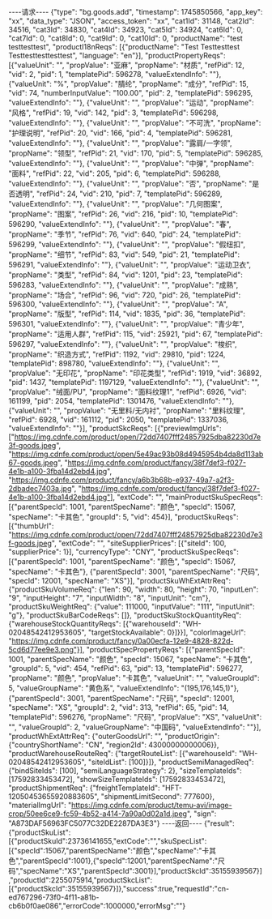  ----请求----
 {"type": "bg.goods.add", "timestamp": 1745850566, "app_key": "xx", "data_type": "JSON", "access_token": "xx", "cat1Id": 31148, "cat2Id": 34516, "cat3Id": 34830, "cat4Id": 34923, "cat5Id": 34924, "cat6Id": 0, "cat7Id": 0, "cat8Id": 0, "cat9Id": 0, "cat10Id": 0, "productName": "test testtesttest", "productI18nReqs": [{"productName": "Test Testtesttest Testtesttesttesttest", "language": "en"}], "productPropertyReqs": [{"valueUnit": "", "propValue": "亚麻", "propName": "材质", "refPid": 12, "vid": 2, "pid": 1, "templatePid": 596278, "valueExtendInfo": ""}, {"valueUnit": "%", "propValue": "腈纶", "propName": "成分", "refPid": 15, "vid": 74, "numberInputValue": "100.00", "pid": 2, "templatePid": 596295, "valueExtendInfo": ""}, {"valueUnit": "", "propValue": "运动", "propName": "风格", "refPid": 19, "vid": 142, "pid": 3, "templatePid": 596298, "valueExtendInfo": ""}, {"valueUnit": "", "propValue": "不可洗", "propName": "护理说明", "refPid": 20, "vid": 166, "pid": 4, "templatePid": 596281, "valueExtendInfo": ""}, {"valueUnit": "", "propValue": "露肩/一字领", "propName": "领型", "refPid": 21, "vid": 170, "pid": 5, "templatePid": 596285, "valueExtendInfo": ""}, {"valueUnit": "", "propValue": "中弹", "propName": "面料", "refPid": 22, "vid": 205, "pid": 6, "templatePid": 596288, "valueExtendInfo": ""}, {"valueUnit": "", "propValue": "否", "propName": "是否透明", "refPid": 24, "vid": 210, "pid": 7, "templatePid": 596289, "valueExtendInfo": ""}, {"valueUnit": "", "propValue": "几何图案", "propName": "图案", "refPid": 26, "vid": 216, "pid": 10, "templatePid": 596290, "valueExtendInfo": ""}, {"valueUnit": "", "propValue": "春", "propName": "季节", "refPid": 76, "vid": 640, "pid": 24, "templatePid": 596299, "valueExtendInfo": ""}, {"valueUnit": "", "propValue": "假纽扣", "propName": "细节", "refPid": 83, "vid": 549, "pid": 21, "templatePid": 596291, "valueExtendInfo": ""}, {"valueUnit": "", "propValue": "运动卫衣", "propName": "类型", "refPid": 84, "vid": 1201, "pid": 23, "templatePid": 596283, "valueExtendInfo": ""}, {"valueUnit": "", "propValue": "成熟", "propName": "场合", "refPid": 96, "vid": 720, "pid": 26, "templatePid": 596300, "valueExtendInfo": ""}, {"valueUnit": "", "propValue": "A", "propName": "版型", "refPid": 114, "vid": 1835, "pid": 36, "templatePid": 596301, "valueExtendInfo": ""}, {"valueUnit": "", "propValue": "青少年", "propName": "适用人群", "refPid": 115, "vid": 25921, "pid": 67, "templatePid": 596297, "valueExtendInfo": ""}, {"valueUnit": "", "propValue": "梭织", "propName": "织造方式", "refPid": 1192, "vid": 29810, "pid": 1224, "templatePid": 898780, "valueExtendInfo": ""}, {"valueUnit": "", "propValue": "无印花", "propName": "印花类型", "refPid": 1919, "vid": 36892, "pid": 1437, "templatePid": 1197129, "valueExtendInfo": ""}, {"valueUnit": "", "propValue": "绒面/PU", "propName": "面料纹理1", "refPid": 6926, "vid": 161199, "pid": 2054, "templatePid": 1301476, "valueExtendInfo": ""}, {"valueUnit": "", "propValue": "无里料/无内衬", "propName": "里料纹理", "refPid": 6928, "vid": 161112, "pid": 2050, "templatePid": 1337036, "valueExtendInfo": ""}], "productSkcReqs": [{"previewImgUrls": ["https://img.cdnfe.com/product/open/72dd7407fff24857925dba82230d7e3f-goods.jpeg", "https://img.cdnfe.com/product/open/5e49ac93b08d4945954b4da8d113ab67-goods.jpeg", "https://img.cdnfe.com/product/fancy/38f7def3-f027-4e1b-a100-3fba14d2ebd4.jpg", "https://img.cdnfe.com/product/fancy/a6b3b68b-e937-49a7-a2f3-2dbadec7403a.jpg", "https://img.cdnfe.com/product/fancy/38f7def3-f027-4e1b-a100-3fba14d2ebd4.jpg"], "extCode": "", "mainProductSkuSpecReqs": [{"parentSpecId": 1001, "parentSpecName": "颜色", "specId": 15067, "specName": "卡其色", "groupId": 5, "vid": 454}], "productSkuReqs": [{"thumbUrl": "https://img.cdnfe.com/product/open/72dd7407fff24857925dba82230d7e3f-goods.jpeg", "extCode": "", "siteSupplierPrices": [{"siteId": 100, "supplierPrice": 1}], "currencyType": "CNY", "productSkuSpecReqs": [{"parentSpecId": 1001, "parentSpecName": "颜色", "specId": 15067, "specName": "卡其色"}, {"parentSpecId": 3001, "parentSpecName": "尺码", "specId": 12001, "specName": "XS"}], "productSkuWhExtAttrReq": {"productSkuVolumeReq": {"len": 90, "width": 80, "height": 70, "inputLen": "9", "inputHeight": "7", "inputWidth": "8", "inputUnit": "cm"}, "productSkuWeightReq": {"value": 111000, "inputValue": "111", "inputUnit": "g"}, "productSkuBarCodeReqs": []}, "productSkuStockQuantityReq": {"warehouseStockQuantityReqs": [{"warehouseId": "WH-02048542412953605", "targetStockAvailable": 0}]}}], "colorImageUrl": "https://img.cdnfe.com/product/fancy/0a00ecfa-12e9-4828-822d-5cd6d77ee9e3.png"}], "productSpecPropertyReqs": [{"parentSpecId": 1001, "parentSpecName": "颜色", "specId": 15067, "specName": "卡其色", "groupId": 5, "vid": 454, "refPid": 63, "pid": 13, "templatePid": 596277, "propName": "颜色", "propValue": "卡其色", "valueUnit": "", "valueGroupId": 5, "valueGroupName": "黄色系", "valueExtendInfo": "(195,176,145,1)"}, {"parentSpecId": 3001, "parentSpecName": "尺码", "specId": 12001, "specName": "XS", "groupId": 2, "vid": 313, "refPid": 65, "pid": 14, "templatePid": 596276, "propName": "尺码", "propValue": "XS", "valueUnit": "", "valueGroupId": 2, "valueGroupName": "中国码", "valueExtendInfo": ""}], "productWhExtAttrReq": {"outerGoodsUrl": "", "productOrigin": {"countryShortName": "CN", "region2Id": 43000000000006}}, "productWarehouseRouteReq": {"targetRouteList": [{"warehouseId": "WH-02048542412953605", "siteIdList": [100]}]}, "productSemiManagedReq": {"bindSiteIds": [100], "semiLanguageStrategy": 2}, "sizeTemplateIds": [17592833453472], "showSizeTemplateIds": [17592833453472], "productShipmentReq": {"freightTemplateId": "HFT-12050453655920883605", "shipmentLimitSecond": 777600}, "materialImgUrl": "https://img.cdnfe.com/product/temu-avi/image-crop/50ee6ce9-fc59-4b52-a414-7a90a0d02a1d.jpeg", "sign": "A873DAF56963FC5077C32DE2287DA3E3"}
----返回----
 {"result":{"productSkuList":[{"productSkuId":23736141655,"extCode":"","skuSpecList":[{"specId":15067,"parentSpecName":"颜色","specName":"卡其色","parentSpecId":1001},{"specId":12001,"parentSpecName":"尺码","specName":"XS","parentSpecId":3001}],"productSkcId":35155939567}],"productId":2255075914,"productSkcList":[{"productSkcId":35155939567}]},"success":true,"requestId":"cn-ed767296-73f0-4f11-a81b-cb6b0f0ae086","errorCode":1000000,"errorMsg":""}
